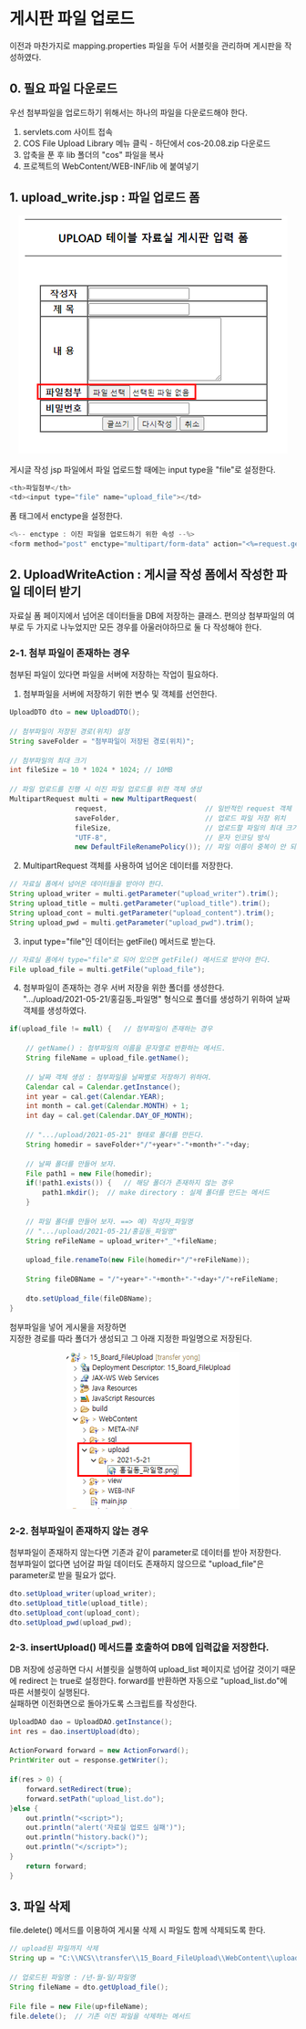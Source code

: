# 게시판 파일 업로드

이전과 마찬가지로 mapping.properties 파일을 두어 서블릿을 관리하며 게시판을 작성하였다. 

## 0. 필요 파일 다운로드

우선 첨부파일을 업로드하기 위해서는 하나의 파일을 다운로드해야 한다.  

1. servlets.com 사이트 접속
2. COS File Upload Library 메뉴 클릭 - 하단에서 cos-20.08.zip 다운로드
3. 압축을 푼 후 lib 폴더의 "cos" 파일을 복사
4. 프로젝트의 WebContent/WEB-INF/lib 에 붙여넣기


## 1. upload_write.jsp : 파일 업로드 폼

<p align="center"><img src="./images/210521/06.png"></p>

게시글 작성 jsp 파일에서 파일 업로드할 때에는 input type을 "file"로 설정한다. 

```java
<th>파일첨부</th>
<td><input type="file" name="upload_file"></td>
```


폼 태그에서 enctype을 설정한다. 

```java
<%-- enctype : 이진 파일을 업로드하기 위한 속성 --%>
<form method="post" enctype="multipart/form-data" action="<%=request.getContextPath()%>/upload_write_ok.do">
```

## 2. UploadWriteAction : 게시글 작성 폼에서 작성한 파일 데이터 받기
자료실 폼 페이지에서 넘어온 데이터들을 DB에 저장하는 클래스.
편의상 첨부파일의 여부로 두 가지로 나누었지만 모든 경우를 아울러야하므로 둘 다 작성해야 한다.  


### 2-1. 첨부 파일이 존재하는 경우
첨부된 파일이 있다면 파일을 서버에 저장하는 작업이 필요하다.  


1) 첨부파일을 서버에 저장하기 위한 변수 및 객체를 선언한다.  

```java
UploadDTO dto = new UploadDTO();
		
// 첨부파일이 저장된 경로(위치) 설정
String saveFolder = "첨부파일이 저장된 경로(위치)";
		
// 첨부파일의 최대 크기
int fileSize = 10 * 1024 * 1024; // 10MB
		
// 파일 업로드를 진행 시 이진 파일 업로드를 위한 객체 생성
MultipartRequest multi = new MultipartRequest(
				request,						// 일반적인 request 객체 
				saveFolder,						// 업로드 파일 저장 위치 
				fileSize,						// 업로드할 파일의 최대 크기 
				"UTF-8",						// 문자 인코딩 방식
				new DefaultFileRenamePolicy());	// 파일 이름이 중복이 안 되도록 설정
```


2) MultipartRequest 객체를 사용하여 넘어온 데이터를 저장한다. 

```java			
// 자료실 폼에서 넘어온 데이터들을 받아야 한다. 
String upload_writer = multi.getParameter("upload_writer").trim();
String upload_title = multi.getParameter("upload_title").trim();
String upload_cont = multi.getParameter("upload_content").trim();
String upload_pwd = multi.getParameter("upload_pwd").trim();
```

3) input type="file"인 데이터는 getFile() 메서드로 받는다. 

```java
// 자료실 폼에서 type="file"로 되어 있으면 getFile() 메서드로 받아야 한다.
File upload_file = multi.getFile("upload_file");
```

4) 첨부파일이 존재하는 경우 서버 저장을 위한 폴더를 생성한다.  
".../upload/2021-05-21/홍길동_파일명" 형식으로 폴더를 생성하기 위하여 날짜 객체를 생성하였다.   
		
```java
if(upload_file != null) { 	// 첨부파일이 존재하는 경우
			
	// getName() : 첨부파일의 이름을 문자열로 반환하는 메서드.
	String fileName = upload_file.getName();
			
	// 날짜 객체 생성 : 첨부파일을 날짜별로 저장하기 위하여.
	Calendar cal = Calendar.getInstance();
	int year = cal.get(Calendar.YEAR);
	int month = cal.get(Calendar.MONTH) + 1;
	int day = cal.get(Calendar.DAY_OF_MONTH);
			
	// ".../upload/2021-05-21" 형태로 폴더를 만든다.
	String homedir = saveFolder+"/"+year+"-"+month+"-"+day;
			
	// 날짜 폴더를 만들어 보자.
	File path1 = new File(homedir);
	if(!path1.exists()) {	// 해당 폴더가 존재하지 않는 경우
		path1.mkdir();	// make directory : 실제 폴더를 만드는 메서드
	}
			
	// 파일 폴더를 만들어 보자. ==> 예) 작성자_파일명
	// ".../upload/2021-05-21/홍길동_파일명"
	String reFileName = upload_writer+"_"+fileName;
			
	upload_file.renameTo(new File(homedir+"/"+reFileName));
			
	String fileDBName = "/"+year+"-"+month+"-"+day+"/"+reFileName;
			
	dto.setUpload_file(fileDBName);
}
```

첨부파일을 넣어 게시물을 저장하면  
지정한 경로를 따라 폴더가 생성되고 그 아래 지정한 파일명으로 저장된다.  

<p align="center"><img src="./images/210521/05.png"></p>


### 2-2. 첨부파일이 존재하지 않는 경우 
첨부파일이 존재하지 않는다면 기존과 같이 parameter로 데이터를 받아 저장한다.  
첨부파일이 없다면 넘어갈 파일 데이터도 존재하지 않으므로 "upload_file"은 parameter로 받을 필요가 없다.  

```java
dto.setUpload_writer(upload_writer);
dto.setUpload_title(upload_title);
dto.setUpload_cont(upload_cont);
dto.setUpload_pwd(upload_pwd);
```


### 2-3. insertUpload() 메서드를 호출하여 DB에 입력값을 저장한다.  
DB 저장에 성공하면 다시 서블릿을 실행하여 upload_list 페이지로 넘어갈 것이기 때문에 redirect 는 true로 설정한다. forward를 반환하면 자동으로 "upload_list.do"에 따른 서블릿이 실행된다.  
실패하면 이전화면으로 돌아가도록 스크립트를 작성한다.    

```java
UploadDAO dao = UploadDAO.getInstance();
int res = dao.insertUpload(dto);
		
ActionForward forward = new ActionForward();
PrintWriter out = response.getWriter();
		
if(res > 0) {
	forward.setRedirect(true);
	forward.setPath("upload_list.do");
}else {
	out.println("<script>");
	out.println("alert('자료실 업로드 실패')");
	out.println("history.back()");
	out.println("</script>");
}				
	return forward;
}
```


## 3. 파일 삭제
file.delete() 메서드를 이용하여 게시물 삭제 시 파일도 함께 삭제되도록 한다.  

```java
// upload된 파일까지 삭제
String up = "C:\\NCS\\transfer\\15_Board_FileUpload\\WebContent\\upload";
		
// 업로드된 파일명 : /년-월-일/파일명
String fileName = dto.getUpload_file();
			
File file = new File(up+fileName);
file.delete();	// 기존 이진 파일을 삭제하는 메서드
```






